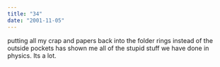 ```yaml
---
title: "34"
date: "2001-11-05"
---
```


putting all my crap and papers back into the folder rings instead of the outside pockets has shown me all of the stupid stuff we have done in physics. Its a lot.
